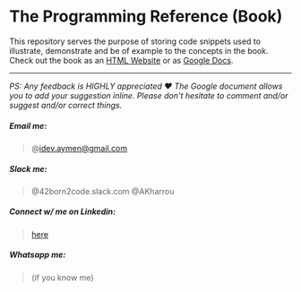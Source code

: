 # The Programming Reference (Book)

This repository serves the purpose of storing code snippets used to illustrate, demonstrate and be of example to the concepts in the book. Check out the book as an [HTML Website](https://docs.google.com/document/d/e/2PACX-1vRIl_pkXRghf1LzFryOn5VfNycluCfgnOdLlFQku01IWMGAb5m2aM065mpGJ7_I-PePVwtyGrxaWCi4/pub) or as [Google Docs](https://docs.google.com/document/d/1o5Gq44C2VUEnR487WPrxhIp_KaX85VjLSg0jdpiQ4Jk/edit?usp=sharing).

----

_PS: Any feedback is HIGHLY appreciated ❤️ The Google document allows you to add your suggestion inline. Please don't hesitate to comment and/or suggest and/or correct things._

##### Email me:
> @idev.aymen@gmail.com

##### Slack me:
> @42born2code.slack.com @AKharrou

##### Connect w/ me on Linkedin:
> [here](https://www.linkedin.com/in/aymen-kharroubi-83a673145?lipi=urn%3Ali%3Apage%3Ad_flagship3_profile_view_base_contact_details%3BZt07F%2BC7QHK%2BMtMg80CqBw%3D%3D)

##### Whatsapp me:
> (if you know me)
